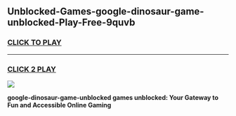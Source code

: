 
## Unblocked-Games-google-dinosaur-game-unblocked-Play-Free-9quvb
<h3>
<a href="https://premium76.site?title=google-dinosaur-game-unblocked&ref=22A">CLICK TO PLAY</a></h3>
<hr>

<h3>
<a href="https://premium76.site?title=google-dinosaur-game-unblocked&ref=22A">CLICK 2 PLAY</a>
  
</h3>

<a href="https://premium76.site?title=google-dinosaur-game-unblocked&ref=22A"><img src="https://clearcache.store/games.png"></a>


**google-dinosaur-game-unblocked games unblocked: Your Gateway to Fun and Accessible Online Gaming**
